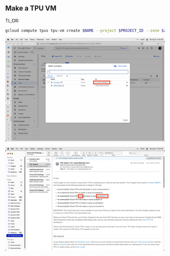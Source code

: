 ## Make a TPU VM

TL;DR:

```sh
gcloud compute tpus tpu-vm create $NAME --project $PROJECT_ID --zone $ZONE --accelerator-type $TPU_VERSION --version $IMAGE
```

![Image of my google cloud account, showing that my project trc-project has ID trc-project-466816](/docs/assets/console.jpg)

![Image of my email from TRC, showing that I have access to `v2-8` TPU VMs in `us-central1-f`](/docs/assets/tpu-email.jpg)
